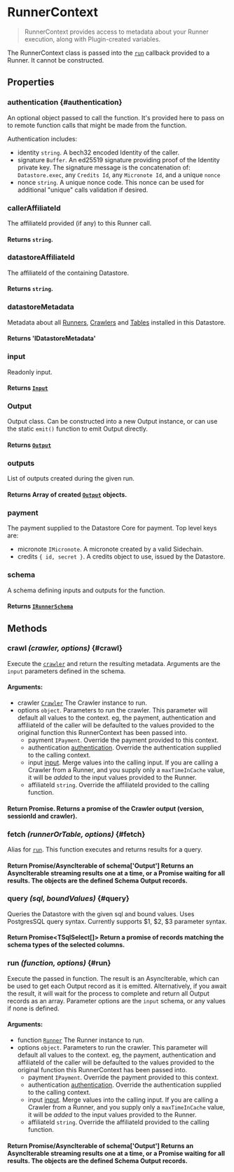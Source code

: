 # RunnerContext

> RunnerContext provides access to metadata about your Runner execution, along with Plugin-created variables.

The RunnerContext class is passed into the [`run`](./runner#constructor) callback provided to a Runner. It cannot be constructed.

## Properties

### authentication {#authentication}

An optional object passed to call the function. It's provided here to pass on to remote function calls that might be made from the function.

Authentication includes:

- identity `string`. A bech32 encoded Identity of the caller.
- signature `Buffer`. An ed25519 signature providing proof of the Identity private key. The signature message is the concatenation of: `Datastore.exec`, any `Credits Id`, any `Micronote Id`, and a unique `nonce`
- nonce `string`. A unique nonce code. This nonce can be used for additional "unique" calls validation if desired.

### callerAffiliateId

The affiliateId provided (if any) to this Runner call.

#### **Returns** `string`.

### datastoreAffiliateId

The affiliateId of the containing Datastore.

#### **Returns** `string`.

### datastoreMetadata

Metadata about all [Runners](./runner.md), [Crawlers](./crawler.md) and [Tables](./table.md) installed in this Datastore.

#### **Returns** 'IDatastoreMetadata'

### input

Readonly input.

#### **Returns** [`Input`](./input.md)

### Output

Output class. Can be constructed into a new Output instance, or can use the static `emit()` function to emit Output directly.

#### **Returns** [`Output`](./output.md)

### outputs

List of outputs created during the given run.

#### **Returns** Array of created [`Output`](./output.md) objects.

### payment

The payment supplied to the Datastore Core for payment. Top level keys are:

- micronote `IMicronote`. A micronote created by a valid Sidechain.
- credits `{ id, secret }`. A credits object to use, issued by the Datastore.

### schema

A schema defining inputs and outputs for the function.

#### **Returns** [`IRunnerSchema`](../advanced/runner-schemas.md)

## Methods

### crawl _(crawler, options)_ {#crawl}

Execute the [`crawler`](./crawler.md) and return the resulting metadata. Arguments are the `input` parameters defined in the schema.

#### **Arguments**:

- crawler [`Crawler`](./crawler.md) The Crawler instance to run.
- options `object`. Parameters to run the crawler. This parameter will default all values to the context. eg, the payment, authentication and affiliateId of the caller will be defaulted to the values provided to the original function this RunnerContext has been passed into.
  - payment `IPayment`. Override the payment provided to this context.
  - authentication [authentication](#authentication). Override the authentication supplied to the calling context.
  - input [input](#input). Merge values into the calling input. If you are calling a Crawler from a Runner, and you supply only a `maxTimeInCache` value, it will be _added_ to the input values provided to the Runner.
  - affiliateId `string`. Override the affiliateId provided to the calling function.

#### Return Promise<ICrawlerOutputSchema>. Returns a promise of the Crawler output (version, sessionId and crawler).

### fetch _(runnerOrTable, options)_ {#fetch}

Alias for [`run`](#run). This function executes and returns results for a query.


#### Return Promise/AsyncIterable of schema['Output'] Returns an AsyncIterable streaming results one at a time, or a Promise waiting for all results. The objects are the defined Schema Output records.

### query _(sql, boundValues)_ {#query}

Queries the Datastore with the given sql and bound values. Uses PostgresSQL query syntax. Currently supports $1, $2, $3 parameter syntax.

#### Return Promise<TSqlSelect[]> Return a promise of records matching the schema types of the selected columns.  

### run _(function, options)_ {#run}

Execute the passed in function. The result is an AsyncIterable, which can be used to get each Output record as it is emitted. Alternatively, if you await the result, it will wait for the process to complete and return all Output records as an array. Parameter options are the `input` schema, or any values if none is defined.

#### **Arguments**:

- function [`Runner`](./runner.md) The Runner instance to run.
- options `object`. Parameters to run the crawler. This parameter will default all values to the context. eg, the payment, authentication and affiliateId of the caller will be defaulted to the values provided to the original function this RunnerContext has been passed into.
    - payment `IPayment`. Override the payment provided to this context.
    - authentication [authentication](#authentication). Override the authentication supplied to the calling context.
    - input [input](#input). Merge values into the calling input. If you are calling a Crawler from a Runner, and you supply only a `maxTimeInCache` value, it will be _added_ to the input values provided to the Runner.
    - affiliateId `string`. Override the affiliateId provided to the calling function.

#### Return Promise/AsyncIterable of schema['Output'] Returns an AsyncIterable streaming results one at a time, or a Promise waiting for all results. The objects are the defined Schema Output records.
